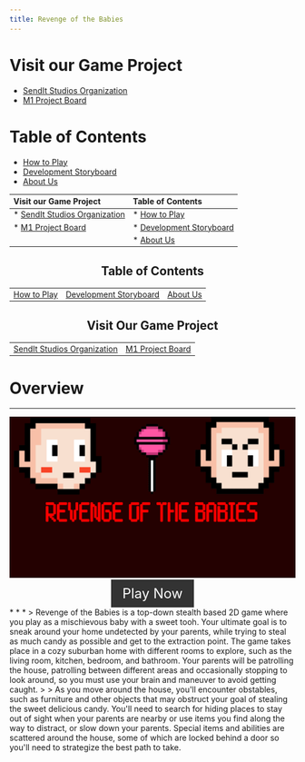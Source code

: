 ```yaml
---
title: Revenge of the Babies
---
```


# Visit our Game Project

* [SendIt Studios Organization](https://github.com/SendIt-Studios)
* [M1 Project Board](https://github.com/orgs/SendIt-Studios/projects/2/views/1)

# Table of Contents

* [How to Play](./how-to-play.html)
* [Development Storyboard](./storyboard.html)
* [About Us](./about-us.html)

| Visit our Game Project                                                          | Table of Contents                            |
|:--------------------------------------------------------------------------------|:---------------------------------------------|
| * [SendIt Studios Organization](https://github.com/SendIt-Studios)              | * [How to Play](./how-to-play.html)          |
| * [M1 Project Board](https://github.com/orgs/SendIt-Studios/projects/2/views/1) | * [Development Storyboard](./storyboard.html)|
|                                                                                 | * [About Us](./about-us.html)                |

<h2 style="text-align:center">Table of Contents</h2>

|                              |                                      |                       |
|:----------------------------:|:------------------------------------:|:---------------------:|
| [How to Play](./how-to-play.html) | [Development Storyboard](./storyboard.html) | [About Us](./about-us.html) |

<h2 style="text-align:center">Visit Our Game Project</h2>

|                                           |                                                 |
|:-----------------------------------------:|:-----------------------------------------------:|
| [SendIt Studios Organization](https://github.com/SendIt-Studios) | [M1 Project Board](https://github.com/orgs/SendIt-Studios/projects/2/views/1) |

# Overview

* * *

<img class="ui left floated image" src="public/images/titlescreen.jpg"> 

<div style="text-align:center;">
  <a href="https://sendit-studios.github.io/Build/index.html" style="display:inline-block; background-color:#333; color:#fff; padding:10px 20px; font-size:24px; text-decoration:none;">Play Now</a>
</div>
* * *
> Revenge of the Babies is a top-down stealth based 2D game where you play as a mischievous baby with a sweet tooh. Your ultimate goal is to sneak around your home undetected by your parents, while trying to steal as much candy as possible and get to the extraction point. The game takes place in a cozy suburban home with different rooms to explore, such as the living room, kitchen, bedroom, and bathroom. Your parents will be patrolling the house, patrolling between different areas and occasionally stopping to look around, so you must use your brain and maneuver to avoid getting caught.
> 
> As you move around the house, you'll encounter obstables, such as furniture and other objects that may obstruct your goal of stealing the sweet delicious candy. You'll need to search for hiding places to stay out of sight when your parents are nearby or use items you find along the way to distract, or slow down your parents. Special items and abilities are scattered around the house, some of which are locked behind a door so you'll need to strategize the best path to take.



